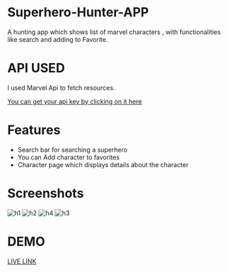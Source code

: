 # Superhero-Hunter-APP
A hunting app  which shows list of marvel characters , with functionalities like search and adding to Favorite.

# API USED
I used Marvel Api to fetch resources.

[You can get your api key by clicking on it  here](https://developer.marvel.com/)

# Features
* Search bar for searching a superhero
* You can Add character to favorites
* Character page which displays details about the character

# Screenshots

![h1](https://github.com/patelsmuseum/superhero-hunter/assets/109903063/d9b2c6a9-e2a8-4e64-a05d-ae7497c365b6)
![h2](https://github.com/patelsmuseum/superhero-hunter/assets/109903063/1b0c3978-b79e-4183-ac27-0b595b96352b)
![h4](https://github.com/patelsmuseum/superhero-hunter/assets/109903063/6a1da98f-10f3-48fa-a6c6-1b134dc25e6e)
![h3](https://github.com/patelsmuseum/superhero-hunter/assets/109903063/8339b947-c6d8-4036-b4bb-3fa79726e3cb)

# DEMO
[LIVE LINK ](https://patelsmuseum.github.io/superhero-hunter/)
